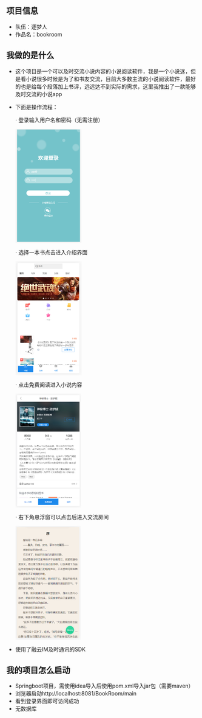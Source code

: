 ## 项目信息

- 队伍：逐梦人
- 作品名：bookroom

## 我做的是什么
-  这个项目是一个可以及时交流小说内容的小说阅读软件，我是一个小说迷，但是看小说很多时候是为了和书友交流，目前大多数主流的小说阅读软件，最好的也是给每个段落加上书评，远远达不到实际的需求，这里我推出了一款能够及时交流的小说app
- 下面是操作流程：

   · 登录输入用户名和密码（无需注册）
   
   <img src="https://github.com/pd188803241/RongCloud_Hackathon_2020/blob/master/Projects/zzx1.png"  height = "300" alt="图片名称" align=center />

   · 选择一本书点击进入介绍界面
   
   <img src="https://github.com/pd188803241/RongCloud_Hackathon_2020/blob/master/Projects/zzx2.png"  height = "300" alt="图片名称" align=center />
   
   · 点击免费阅读进入小说内容
   
   <img src="https://github.com/pd188803241/RongCloud_Hackathon_2020/blob/master/Projects/zzx3.png"  height = "300" alt="图片名称" align=center />

   · 右下角悬浮窗可以点击后进入交流房间
   
   <img src="https://github.com/pd188803241/RongCloud_Hackathon_2020/blob/master/Projects/zzx4.png"  height = "300" alt="图片名称" align=center />


- 使用了融云IM及时通讯的SDK




## 我的项目怎么启动
- Springboot项目，需使用idea导入后使用pom.xml导入jar包（需要maven）
- 浏览器启动http://localhost:8081/BookRoom/main
- 看到登录界面即可访问成功
- 无数据库


